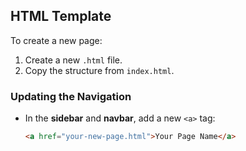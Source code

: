 ## HTML Template

To create a new page:

1. Create a new `.html` file.
2. Copy the structure from `index.html`.

### Updating the Navigation

- In the **sidebar** and **navbar**, add a new `<a>` tag:
  ```html
  <a href="your-new-page.html">Your Page Name</a>